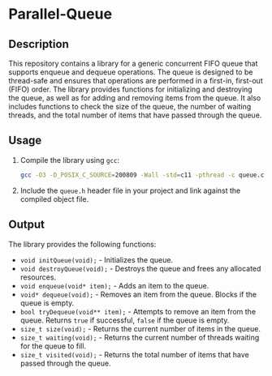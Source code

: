 # Parallel-Queue

## Description
This repository contains a library for a generic concurrent FIFO queue that supports enqueue and dequeue operations. The queue is designed to be thread-safe and ensures that operations are performed in a first-in, first-out (FIFO) order. The library provides functions for initializing and destroying the queue, as well as for adding and removing items from the queue. It also includes functions to check the size of the queue, the number of waiting threads, and the total number of items that have passed through the queue.

## Usage
1. Compile the library using `gcc`:
    ```sh
    gcc -O3 -D_POSIX_C_SOURCE=200809 -Wall -std=c11 -pthread -c queue.c
    ```
2. Include the `queue.h` header file in your project and link against the compiled object file.

## Output
The library provides the following functions:
- `void initQueue(void);` - Initializes the queue.
- `void destroyQueue(void);` - Destroys the queue and frees any allocated resources.
- `void enqueue(void* item);` - Adds an item to the queue.
- `void* dequeue(void);` - Removes an item from the queue. Blocks if the queue is empty.
- `bool tryDequeue(void** item);` - Attempts to remove an item from the queue. Returns `true` if successful, `false` if the queue is empty.
- `size_t size(void);` - Returns the current number of items in the queue.
- `size_t waiting(void);` - Returns the current number of threads waiting for the queue to fill.
- `size_t visited(void);` - Returns the total number of items that have passed through the queue.
